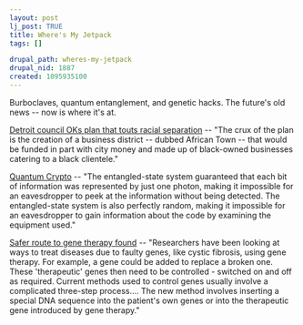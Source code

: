 ```yaml
--- 
layout: post
lj_post: TRUE
title: Where's My Jetpack
tags: []

drupal_path: wheres-my-jetpack
drupal_nid: 1887
created: 1095935100
---
```

Burboclaves, quantum entanglement, and genetic hacks. The future's old news -- now is where it's at.

<a href="http://www.freep.com/news/locway/detplan21e_20040921.htm">Detroit council OKs plan that touts racial separation</a> -- "The crux of the plan is the creation of a business district -- dubbed African Town -- that would be funded in part with city money and made up of black-owned businesses catering to a black clientele."

<a href="http://feed.proteinos.com/002270.html">Quantum Crypto</a> -- "The entangled-state system guaranteed that each bit of information was represented by just one photon, making it impossible for an eavesdropper to peek at the information without being detected. The entangled-state system is also perfectly random, making it impossible for an eavesdropper to gain information about the code by examining the equipment used."

<a href="http://news.bbc.co.uk/2/hi/health/3679848.stm">Safer route to gene therapy found</a> -- "Researchers have been looking at ways to treat diseases due to faulty genes, like cystic fibrosis, using gene therapy. For example, a gene could be added to replace a broken one. These 'therapeutic' genes then need to be controlled - switched on and off as required. Current methods used to control genes usually involve a complicated three-step process.... The new method involves inserting a special DNA sequence into the patient's own genes or into the therapeutic gene introduced by gene therapy."
